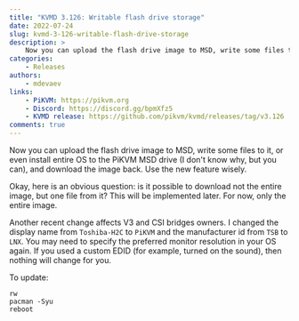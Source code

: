 ```yaml
---
title: "KVMD 3.126: Writable flash drive storage"
date: 2022-07-24
slug: kvmd-3-126-writable-flash-drive-storage
description: >
    Now you can upload the flash drive image to MSD, write some files to it, or even install entire OS to the PiKVM MSD drive
categories:
    - Releases
authors:
    - mdevaev
links:
    - PiKVM: https://pikvm.org
    - Discord: https://discord.gg/bpmXfz5
    - KVMD release: https://github.com/pikvm/kvmd/releases/tag/v3.126
comments: true
---
```


Now you can upload the flash drive image to MSD, write some files to it, or even install entire OS to the PiKVM MSD drive (I don't know why, but you can), and download the image back. Use the new feature wisely.

<!-- more -->

Okay, here is an obvious question: is it possible to download not the entire image, but one file from it? This will be implemented later. For now, only the entire image.

Another recent change affects V3 and CSI bridges owners. I changed the display name from `Toshiba-H2C` to `PiKVM` and the manufacturer id from `TSB` to `LNX`. You may need to specify the preferred monitor resolution in your OS again. If you used a custom EDID (for example, turned on the sound), then nothing will change for you.

To update:

```console
rw
pacman -Syu
reboot
```